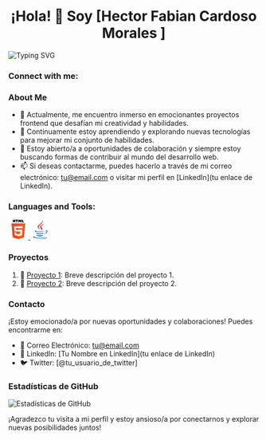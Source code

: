 <h1 align="center">¡Hola! 👋 Soy [Hector Fabian Cardoso Morales ]</h1>

![Typing SVG](https://readme-typing-svg.herokuapp.com?font=Roboto&color=%2336BCF7&center=true&vCenter=true&lines=A+passionate+frontend+developer+from+India)

<h3 align="left">Connect with me:</h3>
<p align="left">
  <!-- Agrega tus enlaces de redes sociales aquí -->
</p>

<h3 align="left">About Me</h3>

- 🔭 Actualmente, me encuentro inmerso en emocionantes proyectos frontend que desafían mi creatividad y habilidades.
- 🌱 Continuamente estoy aprendiendo y explorando nuevas tecnologías para mejorar mi conjunto de habilidades.
- 💼 Estoy abierto/a a oportunidades de colaboración y siempre estoy buscando formas de contribuir al mundo del desarrollo web.
- 📫 Si deseas contactarme, puedes hacerlo a través de mi correo electrónico: [tu@email.com](mailto:tu@email.com) o visitar mi perfil en [LinkedIn](tu enlace de LinkedIn).

<h3 align="left">Languages and Tools:</h3>
<p align="left">
  <a href="https://www.w3.org/html/" target="_blank" rel="noreferrer">
    <img src="https://raw.githubusercontent.com/devicons/devicon/master/icons/html5/html5-original-wordmark.svg" alt="html5" width="40" height="40"/>
  </a>
  <a href="https://www.java.com" target="_blank" rel="noreferrer">
    <img src="https://raw.githubusercontent.com/devicons/devicon/master/icons/java/java-original.svg" alt="java" width="40" height="40"/>
  </a>
  <!-- Puedes agregar más íconos de herramientas y lenguajes aquí -->
</p>

<h3 align="left">Proyectos</h3>

1. 📂 [Proyecto 1](enlace_al_proyecto_1): Breve descripción del proyecto 1.
2. 📂 [Proyecto 2](enlace_al_proyecto_2): Breve descripción del proyecto 2.
   <!-- Puedes agregar más proyectos aquí -->

<h3 align="left">Contacto</h3>

¡Estoy emocionado/a por nuevas oportunidades y colaboraciones! Puedes encontrarme en:

- 📧 Correo Electrónico: [tu@email.com](mailto:tu@email.com)
- 🔗 LinkedIn: [Tu Nombre en LinkedIn](tu enlace de LinkedIn)
- 🐦 Twitter: [@tu_usuario_de_twitter]

<h3 align="left">Estadísticas de GitHub</h3>

![Estadísticas de GitHub](https://github-readme-stats.vercel.app/api?username=TU_USUARIO&show_icons=true&count_private=true)

¡Agradezco tu visita a mi perfil y estoy ansioso/a por conectarnos y explorar nuevas posibilidades juntos!
